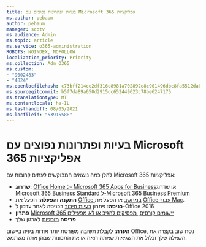 ```yaml
---
title: בעיות ופתרונות נפוצים עם Microsoft 365 אפליקציות
ms.author: pebaum
author: pebaum
manager: scotv
ms.audience: Admin
ms.topic: article
ms.service: o365-administration
ROBOTS: NOINDEX, NOFOLLOW
localization_priority: Priority
ms.collection: Adm_O365
ms.custom:
- "9002483"
- "4824"
ms.openlocfilehash: c73bff214ce2df316e8981a702892e8c901496dbc8fa5512da82ff6f79cce1e2
ms.sourcegitcommit: b5f7da89a650d2915dc652449623c78be6247175
ms.translationtype: MT
ms.contentlocale: he-IL
ms.lasthandoff: 08/05/2021
ms.locfileid: "53915588"
---
```

# <a name="common-issues-and-resolutions-with-microsoft-365-apps"></a>בעיות ופתרונות נפוצים עם Microsoft 365 אפליקציות

להלן כמה נושאים המבוקשים לעתים קרובות עם Microsoft 365 אפליקציות:

- **שדרוג**: [Office Home ל- Microsoft 365 Apps for Business](https://support.office.com/article/how-do-i-upgrade-office-ee68f6cf-422f-464a-82ec-385f65391350#OfficeVersion=Office_365_subscription)או שדרוג [Microsoft 365 Business Standard ל-Microsoft 365 Business Premium](https://docs.microsoft.com/microsoft-365/business/migrate-to-microsoft-365-business)
- **התקנה והפעלה**: הפעל את [Office במחשב](https://support.office.com/article/activate-office-5bd38f38-db92-448b-a982-ad170b1e187e) או הפעל את [Office עבור Mac](https://support.office.com/article/activate-office-for-mac-7f6646b1-bb14-422a-9ad4-a53410fcefb2).
- **כניסה**: פתרון [בעיות חיבור](https://docs.microsoft.com/office365/troubleshoot/authentication/connection-issue-when-sign-in-office-2016) בכניסה לאחר עדכון ל-Office 2016
- **פתרון** [Microsoft 365 יישומים קורסים, מפסיקים להגיב או לא מפעילים](https://docs.microsoft.com/alchemyinsights/office-apps-don't-launch-start)
- **פריסה** [תוספות](https://docs.microsoft.com/microsoft-365/admin/manage/manage-deployment-of-add-ins?view=o365-worldwide) לארגון שלך

**הערה**: לקבלת תשובה מפורטת יותר אודות בעיה ביישום Office, נסח שוב בקצרה את השאלה שלך וכלול את השגיאות שאתה רואה או את התכונות שבהן אתה משתמש.
